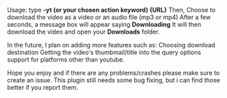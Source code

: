 
Usage:
type **-yt (or your chosen action keyword) {URL}**
Then, Choose to download the video as a video or an audio file (mp3 or mp4)
After a few seconds, a message box will appear saying **Downloading**
It will then download the video and open your **Downloads** folder.

In the future, I plan on adding more features such as:
Choosing download destination
Getting the video's thumbmail/title into the query options
support for platforms other than youtube.


Hope you enjoy and if there are any problems/crashes please make sure to create an issue.
This plugin still needs some bug fixing, but i can find those better if you report them.
